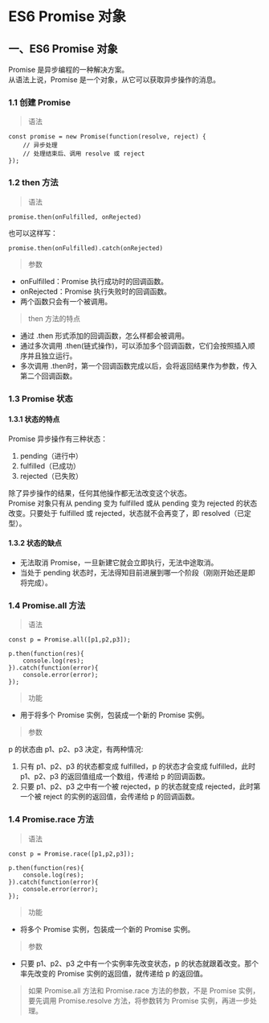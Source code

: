 # ES6 Promise 对象

## 一、ES6 Promise 对象

Promise 是异步编程的一种解决方案。  
从语法上说，Promise 是一个对象，从它可以获取异步操作的消息。

### 1.1 创建 Promise

> 语法

    const promise = new Promise(function(resolve, reject) {
        // 异步处理
        // 处理结束后、调用 resolve 或 reject
    });

### 1.2 then 方法

> 语法

    promise.then(onFulfilled, onRejected)

也可以这样写：

    promise.then(onFulfilled).catch(onRejected)

> 参数

* onFulfilled：Promise 执行成功时的回调函数。
* onRejected：Promise 执行失败时的回调函数。
* 两个函数只会有一个被调用。

> then 方法的特点

* 通过 .then 形式添加的回调函数，怎么样都会被调用。
* 通过多次调用 .then(链式操作)，可以添加多个回调函数，它们会按照插入顺序并且独立运行。
* 多次调用 .then时，第一个回调函数完成以后，会将返回结果作为参数，传入第二个回调函数。

### 1.3 Promise 状态

#### 1.3.1 状态的特点

Promise 异步操作有三种状态：

1. pending（进行中）
2. fulfilled（已成功）
3. rejected（已失败）

除了异步操作的结果，任何其他操作都无法改变这个状态。  
Promise 对象只有从 pending 变为 fulfilled 或从 pending 变为 rejected 的状态改变。只要处于 fulfilled 或 rejected，状态就不会再变了，即 resolved（已定型）。

#### 1.3.2 状态的缺点

* 无法取消 Promise，一旦新建它就会立即执行，无法中途取消。
* 当处于 pending 状态时，无法得知目前进展到哪一个阶段（刚刚开始还是即将完成）。

### 1.4 Promise.all 方法

> 语法

    const p = Promise.all([p1,p2,p3]);

    p.then(function(res){
        console.log(res);
    }).catch(function(error){
        console.error(error);
    });

> 功能

* 用于将多个 Promise 实例，包装成一个新的 Promise 实例。

> 参数

p 的状态由 p1、p2、p3 决定，有两种情况:

1. 只有 p1、p2、p3 的状态都变成 fulfilled，p 的状态才会变成 fulfilled，此时 p1、p2、p3 的返回值组成一个数组，传递给 p 的回调函数。
2. 只要 p1、p2、p3 之中有一个被 rejected，p 的状态就变成 rejected，此时第一个被 reject 的实例的返回值，会传递给 p 的回调函数。

### 1.4 Promise.race 方法

> 语法

    const p = Promise.race([p1,p2,p3]);

    p.then(function(res){
        console.log(res);
    }).catch(function(error){
        console.error(error);
    });

> 功能

* 将多个 Promise 实例，包装成一个新的 Promise 实例。

> 参数

* 只要 p1、p2、p3 之中有一个实例率先改变状态，p 的状态就跟着改变。那个率先改变的 Promise 实例的返回值，就传递给 p 的返回值。

> 如果 Promise.all 方法和 Promise.race 方法的参数，不是 Promise 实例，要先调用 Promise.resolve 方法，将参数转为 Promise 实例，再进一步处理。
